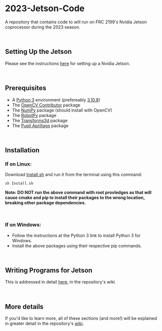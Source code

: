 <h1> 2023-Jetson-Code </h1>
<p>
	A repository that contains code to will run on FRC 2199's Nvidia Jetson coprocessor during the 2023 season.
</p>

</br>

<h2> Setting Up the Jetson </h2>
<p>
	Please see the instructions <a href="https://github.com/PIE-Cubed/2023-Jetson-Code/wiki/Setup#----setting-up-the-jetson-nano">here</a> for setting up a Nvidia Jetson.
</p>

</br>

<h2> Prerequisites </h2>
<p>
	<ul>
		<li>A <a href="https://www.python.org/downloads/">Python 3</a> environment (prefereably <a href="https://www.python.org/downloads/release/python-3108/">3.10.8</a>)</li>
		<li>The <a href="https://pypi.org/project/opencv-contrib-python/">OpenCV Contributor</a> package</li>
		<li>The <a href="https://pypi.org/project/numpy/">NumPy</a> package (should install with OpenCV)</li>
		<li>The <a href="https://pypi.org/project/robotpy/">RobotPy</a> package</li>
		<li>The <a href="https://pypi.org/project/transforms3d/">Transforms3d</a> package</li>
		<li>The <a href="https://pypi.org/project/pupil-apriltags/">Pupil Apriltags</a> package</li>
	</ul>
</p>

</br>

<h2> Installation </h2>
<h3> If on Linux: </h3>
<p>
	Download <a href="https://github.com/PIE-Cubed/2023-Jetson-Code/blob/main/Install.sh">Install.sh</a> and run it from the terminal using this command: 
	
	sh Install.sh
</p>
<p>
	<strong>Note: DO NOT run the above command with root provledges as that will cause cmake and pip to install their packages to the wrong location, breaking other package dependencies.</strong>
</p>
</br>
<h3>If on Windows:</h3>
<p>
	<ul>
		<li>Follow the instructions at the Python 3 link to install Python 3 for Windows.</li>
		<li>Install the above packages using their respective pip commands.</li>
	</ul>
</p>

</br>

<h2> Writing Programs for Jetson </h2>
<p>
	This is addressed in detail <a href="https://github.com/PIE-Cubed/2023-Jetson-Code/wiki">here</a>, in the repository's wiki.
</p>

</br>

<h2> More details </h2>
<p>
	If you'd like to learn more, all of these sections (and more!) will be explained in greater detail in the repository's <a href="https://github.com/PIE-Cubed/2023-Jetson-Code/wiki">wiki</a>.
</p>